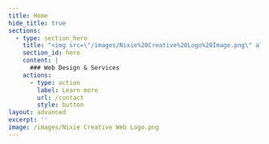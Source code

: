 ```yaml
---
title: Home
hide_title: true
sections:
  - type: section_hero
    title: "<img src=\"/images/Nixie%20Creative%20Logo%20Image.png\" alt=\"Purple hexagon logo with angled pink, blue, white and purple triangles inside\"\_style=\"width:250px;height:600px;\"> <a><h4>Nixie Creative</h4></a>"
    section_id: hero
    content: |
      ### Web Design & Services 
    actions:
      - type: action
        label: Learn more
        url: /contact
        style: button
layout: advanced
excerpt: ''
image: /images/Nixie Creative Web Logo.png
---
```

